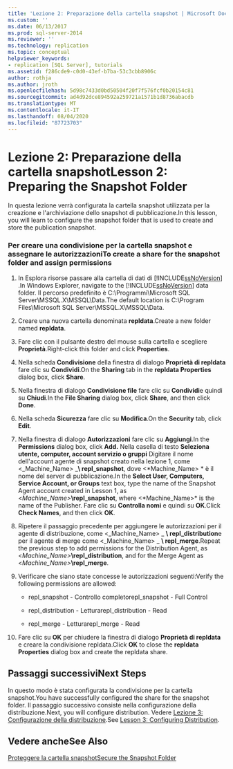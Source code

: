 ```yaml
---
title: 'Lezione 2: Preparazione della cartella snapshot | Microsoft Docs'
ms.custom: ''
ms.date: 06/13/2017
ms.prod: sql-server-2014
ms.reviewer: ''
ms.technology: replication
ms.topic: conceptual
helpviewer_keywords:
- replication [SQL Server], tutorials
ms.assetid: f286cde9-c0d0-43ef-b7ba-53c3cbb8906c
author: rothja
ms.author: jroth
ms.openlocfilehash: 5d98c7433d0bd50504f20f7f576fcf0b20154c81
ms.sourcegitcommit: ad4d92dce894592a259721a1571b1d8736abacdb
ms.translationtype: MT
ms.contentlocale: it-IT
ms.lasthandoff: 08/04/2020
ms.locfileid: "87723703"
---
```

# <a name="lesson-2-preparing-the-snapshot-folder"></a><span data-ttu-id="a59f4-102">Lezione 2: Preparazione della cartella snapshot</span><span class="sxs-lookup"><span data-stu-id="a59f4-102">Lesson 2: Preparing the Snapshot Folder</span></span>
  <span data-ttu-id="a59f4-103">In questa lezione verrà configurata la cartella snapshot utilizzata per la creazione e l'archiviazione dello snapshot di pubblicazione.</span><span class="sxs-lookup"><span data-stu-id="a59f4-103">In this lesson, you will learn to configure the snapshot folder that is used to create and store the publication snapshot.</span></span>  
  
### <a name="to-create-a-share-for-the-snapshot-folder-and-assign-permissions"></a><span data-ttu-id="a59f4-104">Per creare una condivisione per la cartella snapshot e assegnare le autorizzazioni</span><span class="sxs-lookup"><span data-stu-id="a59f4-104">To create a share for the snapshot folder and assign permissions</span></span>  
  
1.  <span data-ttu-id="a59f4-105">In Esplora risorse passare alla cartella di dati di [!INCLUDE[ssNoVersion](../../includes/ssnoversion-md.md)] .</span><span class="sxs-lookup"><span data-stu-id="a59f4-105">In Windows Explorer, navigate to the [!INCLUDE[ssNoVersion](../../includes/ssnoversion-md.md)] data folder.</span></span> <span data-ttu-id="a59f4-106">Il percorso predefinito è C:\Programmi\Microsoft SQL Server\MSSQL.X\MSSQL\Data.</span><span class="sxs-lookup"><span data-stu-id="a59f4-106">The default location is C:\Program Files\Microsoft SQL Server\MSSQL.X\MSSQL\Data.</span></span>  
  
2.  <span data-ttu-id="a59f4-107">Creare una nuova cartella denominata **repldata**.</span><span class="sxs-lookup"><span data-stu-id="a59f4-107">Create a new folder named **repldata**.</span></span>  
  
3.  <span data-ttu-id="a59f4-108">Fare clic con il pulsante destro del mouse sulla cartella e scegliere **Proprietà**.</span><span class="sxs-lookup"><span data-stu-id="a59f4-108">Right-click this folder and click **Properties**.</span></span>  
  
4.  <span data-ttu-id="a59f4-109">Nella scheda **Condivisione** della finestra di dialogo **Proprietà di repldata** fare clic su **Condividi**.</span><span class="sxs-lookup"><span data-stu-id="a59f4-109">On the **Sharing** tab in the **repldata Properties** dialog box, click **Share**.</span></span>  
  
5.  <span data-ttu-id="a59f4-110">Nella finestra di dialogo **Condivisione file** fare clic su **Condividi**e quindi su **Chiudi**.</span><span class="sxs-lookup"><span data-stu-id="a59f4-110">In the **File Sharing** dialog box, click **Share**, and then click **Done**.</span></span>  
  
6.  <span data-ttu-id="a59f4-111">Nella scheda **Sicurezza** fare clic su **Modifica**.</span><span class="sxs-lookup"><span data-stu-id="a59f4-111">On the **Security** tab, click **Edit**.</span></span>  
  
7.  <span data-ttu-id="a59f4-112">Nella finestra di dialogo **Autorizzazioni** fare clic su **Aggiungi**.</span><span class="sxs-lookup"><span data-stu-id="a59f4-112">In the **Permissions** dialog box, click **Add.**</span></span> <span data-ttu-id="a59f4-113">Nella casella di testo **Seleziona utente, computer, account servizio o gruppi** Digitare il nome dell'account agente di snapshot creato nella lezione 1, come \<_Machine_Name> _**\ repl_snapshot**, dove \<*Machine_Name> \* è il nome del server di pubblicazione.</span><span class="sxs-lookup"><span data-stu-id="a59f4-113">In the **Select User, Computers, Service Account, or Groups** text box, type the name of the Snapshot Agent account created in Lesson 1, as \<_Machine_Name>_**\repl_snapshot**, where \<*Machine_Name>\* is the name of the Publisher.</span></span> <span data-ttu-id="a59f4-114">Fare clic su **Controlla nomi** e quindi su **OK**.</span><span class="sxs-lookup"><span data-stu-id="a59f4-114">Click **Check Names**, and then click **OK**.</span></span>  
  
8.  <span data-ttu-id="a59f4-115">Ripetere il passaggio precedente per aggiungere le autorizzazioni per il agente di distribuzione, come \<_Machine_Name> _ **\ repl_distribution**e per il agente di merge come \<_Machine_Name> _ **\ repl_merge**.</span><span class="sxs-lookup"><span data-stu-id="a59f4-115">Repeat the previous step to add permissions for the Distribution Agent, as \<_Machine_Name>_**\repl_distribution**, and for the Merge Agent as \<_Machine_Name>_**\repl_merge**.</span></span>  
  
9. <span data-ttu-id="a59f4-116">Verificare che siano state concesse le autorizzazioni seguenti:</span><span class="sxs-lookup"><span data-stu-id="a59f4-116">Verify the following permissions are allowed:</span></span>  
  
    -   <span data-ttu-id="a59f4-117">repl_snapshot - Controllo completo</span><span class="sxs-lookup"><span data-stu-id="a59f4-117">repl_snapshot - Full Control</span></span>  
  
    -   <span data-ttu-id="a59f4-118">repl_distribution - Lettura</span><span class="sxs-lookup"><span data-stu-id="a59f4-118">repl_distribution - Read</span></span>  
  
    -   <span data-ttu-id="a59f4-119">repl_merge - Lettura</span><span class="sxs-lookup"><span data-stu-id="a59f4-119">repl_merge - Read</span></span>  
  
10. <span data-ttu-id="a59f4-120">Fare clic su **OK** per chiudere la finestra di dialogo **Proprietà di repldata** e creare la condivisione repldata.</span><span class="sxs-lookup"><span data-stu-id="a59f4-120">Click **OK** to close the **repldata Properties** dialog box and create the repldata share.</span></span>  
  
## <a name="next-steps"></a><span data-ttu-id="a59f4-121">Passaggi successivi</span><span class="sxs-lookup"><span data-stu-id="a59f4-121">Next Steps</span></span>  
 <span data-ttu-id="a59f4-122">In questo modo è stata configurata la condivisione per la cartella snapshot.</span><span class="sxs-lookup"><span data-stu-id="a59f4-122">You have successfully configured the share for the snapshot folder.</span></span> <span data-ttu-id="a59f4-123">Il passaggio successivo consiste nella configurazione della distribuzione.</span><span class="sxs-lookup"><span data-stu-id="a59f4-123">Next, you will configure distribution.</span></span> <span data-ttu-id="a59f4-124">Vedere [Lezione 3: Configurazione della distribuzione](lesson-3-configuring-distribution.md).</span><span class="sxs-lookup"><span data-stu-id="a59f4-124">See [Lesson 3: Configuring Distribution](lesson-3-configuring-distribution.md).</span></span>  
  
## <a name="see-also"></a><span data-ttu-id="a59f4-125">Vedere anche</span><span class="sxs-lookup"><span data-stu-id="a59f4-125">See Also</span></span>  
 [<span data-ttu-id="a59f4-126">Proteggere la cartella snapshot</span><span class="sxs-lookup"><span data-stu-id="a59f4-126">Secure the Snapshot Folder</span></span>](security/secure-the-snapshot-folder.md)  
  
  
